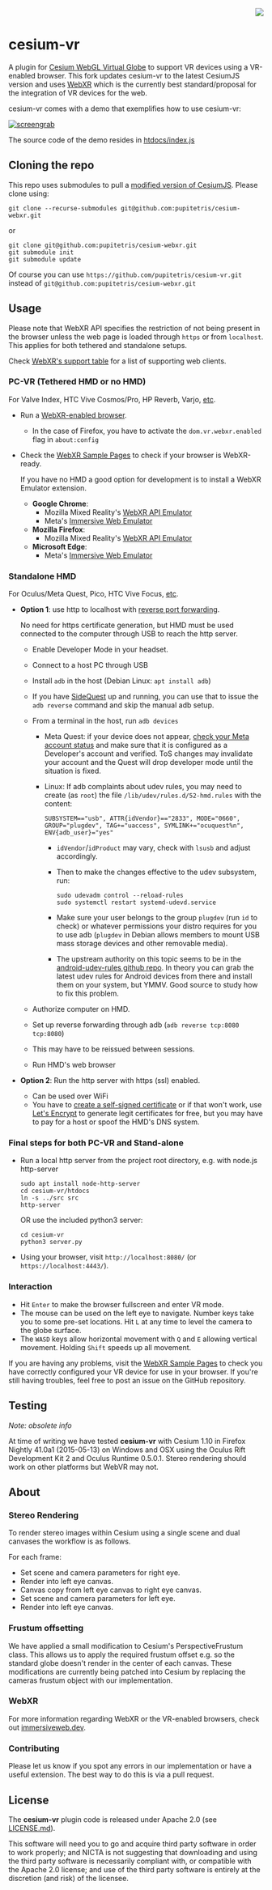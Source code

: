 <p align="right"><a href="http://data61.csiro.au/"><img src="htdocs/images/nicta_logo.png"></a></p>

# cesium-vr

A plugin for [Cesium WebGL Virtual Globe](http://cesiumjs.org) to
support VR devices using a VR-enabled browser. This fork updates
cesium-vr to the latest CesiumJS version and uses
[WebXR](https://immersiveweb.dev/) which is the currently best
standard/proposal for the integration of VR devices for the web.

cesium-vr comes with a demo that exemplifies how to use cesium-vr:

[![screengrab](htdocs/images/screengrab.jpg)](http://nicta.github.io/cesium-vr/)

The source code of the demo resides in
[htdocs/index.js](htdocs/index.js)

## Cloning the repo

This repo uses submodules to pull a [modified version of
CesiumJS](https://github.com/pupitetris/cesium-webxr/tree/webxr-poc). Please
clone using:

```
git clone --recurse-submodules git@github.com:pupitetris/cesium-webxr.git
```

or

```
git clone git@github.com:pupitetris/cesium-webxr.git
git submodule init
git submodule update
```

Of course you can use `https://github.com/pupitetris/cesium-vr.git`
instead of `git@github.com:pupitetris/cesium-webxr.git`

## Usage

Please note that WebXR API specifies the restriction of not being
present in the browser unless the web page is loaded through `https`
or from `localhost`. This applies for both tethered and standalone
setups.

Check [WebXR's support table](https://immersiveweb.dev/#supporttable)
for a list of supporting web clients.

### PC-VR (Tethered HMD or no HMD)

For Valve Index, HTC Vive Cosmos/Pro, HP Reverb, Varjo, [etc](https://vr-compare.com/pcpowered).

- Run a [WebXR-enabled browser](https://caniuse.com/webxr).
  - In the case of Firefox, you have to activate the
    `dom.vr.webxr.enabled` flag in `about:config`
- Check the [WebXR Sample Pages](https://immersive-web.github.io/webxr-samples/)
  to check if your browser is WebXR-ready.

  If you have no HMD a good option for development is to install a
  WebXR Emulator extension.

  - **Google Chrome**:
    - Mozilla Mixed Reality's [WebXR API Emulator](https://chrome.google.com/webstore/detail/webxr-api-emulator/mjddjgeghkdijejnciaefnkjmkafnnje)
    - Meta's [Immersive Web Emulator](https://chrome.google.com/webstore/detail/immersive-web-emulator/cgffilbpcibhmcfbgggfhfolhkfbhmik)
  - **Mozilla Firefox**:
    - Mozilla Mixed Reality's [WebXR API Emulator](https://addons.mozilla.org/en-US/firefox/addon/webxr-api-emulator/)
  - **Microsoft Edge**:
    - Meta's [Immersive Web Emulator](https://microsoftedge.microsoft.com/addons/detail/immersive-web-emulator/hhlkbhldhffpeibcfggfndbkfohndamj)

### Standalone HMD

For Oculus/Meta Quest, Pico, HTC Vive Focus, [etc](https://vr-compare.com/standalone).

- **Option 1**: use http to localhost with [reverse port forwarding](https://medium.com/@lazerwalker/how-to-easily-test-your-webvr-and-webxr-projects-locally-on-your-oculus-quest-eec26a03b7ee).

  No need for https certificate generation, but HMD must be used
  connected to the computer through USB to reach the http server.

  - Enable Developer Mode in your headset.
  - Connect to a host PC through USB
  - Install `adb` in the host (Debian Linux: `apt install adb`)
  - If you have [SideQuest](https://sidequestvr.com/) up and
    running, you can use that to issue the `adb reverse` command
    and skip the manual adb setup.
  - From a terminal in the host, run `adb devices`
    - Meta Quest: if your device does not appear, [check your Meta
      account status](https://developer.oculus.com/manage/) and make
      sure that it is configured as a Developer's account and
      verified.  ToS changes may invalidate your account and the Quest
      will drop developer mode until the situation is fixed.
    - Linux: If adb complaints about udev rules, you may need to create (as
      `root`) the file `/lib/udev/rules.d/52-hmd.rules` with the content:

      ```
      SUBSYSTEM=="usb", ATTR{idVendor}=="2833", MODE="0660", GROUP="plugdev", TAG+="uaccess", SYMLINK+="ocuquest%n", ENV{adb_user}="yes"
      ```

      - `idVendor`/`idProduct` may vary, check with `lsusb` and adjust
        accordingly.
      - Then to make the changes effective to the udev subsystem, run:

        ```
        sudo udevadm control --reload-rules
        sudo systemctl restart systemd-udevd.service
        ```

      - Make sure your user belongs to the group `plugdev` (run `id` to
        check) or whatever permissions your distro requires for you to
        use adb (`plugdev` in Debian allows members to mount USB mass
        storage devices and other removable media).
      - The upstream authority on this topic seems to be in the
        [android-udev-rules github repo](https://github.com/M0Rf30/android-udev-rules).
        In theory you can grab the latest udev rules for Android devices from there and
        install them on your system, but YMMV. Good source to study how to fix this problem.

  - Authorize computer on HMD.
  - Set up reverse forwarding through adb (`adb reverse tcp:8080 tcp:8080`)
  - This may have to be reissued between sessions.
  - Run HMD's web browser

- **Option 2**: Run the http server with https (ssl) enabled.
  - Can be used over WiFi
  - You have to [create a self-signed
    certificate](https://wiki.debian.org/Self-Signed_Certificate) or
    if that won't work, use [Let's Encrypt](https://letsencrypt.org/)
    to generate legit certificates for free, but you may have to pay
    for a host or spoof the HMD's DNS system.

### Final steps for both PC-VR and Stand-alone

- Run a local http server from the project root directory, e.g. with
  node.js http-server

    ```
  sudo apt install node-http-server
    cd cesium-vr/htdocs
  ln -s ../src src
    http-server
    ```

  OR use the included python3 server:

  ```
  cd cesium-vr
  python3 server.py
  ```

- Using your browser, visit `http://localhost:8080/` (or `https://localhost:4443/`).

### Interaction

- Hit `Enter` to make the browser fullscreen and enter VR mode.
- The mouse can be used on the left eye to navigate.  Number keys take
  you to some pre-set locations. Hit `L` at any time to level the
  camera to the globe surface.
- The `WASD` keys allow horizontal movement with `Q` and `E` allowing
  vertical movement. Holding `Shift` speeds up all movement.

If you are having any problems, visit the [WebXR Sample
Pages](https://immersive-web.github.io/webxr-samples/) to check you
have correctly configured your VR device for use in your browser. If
you're still having troubles, feel free to post an issue on the GitHub
repository.

## Testing

*Note: obsolete info*

At time of writing we have tested **cesium-vr** with Cesium 1.10 in
Firefox Nightly 41.0a1 (2015-05-13) on Windows and OSX using the
Oculus Rift Development Kit 2 and Oculus Runtime 0.5.0.1.  Stereo
rendering should work on other platforms but WebVR may not.

## About

### Stereo Rendering

To render stereo images within Cesium using a single scene and dual
canvases the workflow is as follows.

For each frame:

* Set scene and camera parameters for right eye.
* Render into left eye canvas.
* Canvas copy from left eye canvas to right eye canvas.
* Set scene and camera parameters for left eye.
* Render into left eye canvas.

### Frustum offsetting

We have applied a small modification to Cesium's PerspectiveFrustum
class.  This allows us to apply the required frustum offset e.g. so
the standard globe doesn't render in the center of each canvas. These
modifications are currently being patched into Cesium by replacing the
cameras frustum object with our implementation.

### WebXR

For more information regarding WebXR or the VR-enabled browsers, check
out [immersiveweb.dev](https://immersiveweb.dev/).

### Contributing

Please let us know if you spot any errors in our implementation or
have a useful extension.  The best way to do this is via a pull
request.

## License

The **cesium-vr** plugin code is released under Apache 2.0 (see
[LICENSE.md](pupitetris/LICENSE.md)).

This software will need you to go and acquire third party software in
order to work properly; and NICTA is not suggesting that downloading
and using the third party software is necessarily compliant with, or
compatible with the Apache 2.0 license; and use of the third party
software is entirely at the discretion (and risk) of the licensee.
